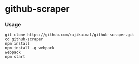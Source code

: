 # github-scraper

### Usage

```
git clone https://github.com/rajikaimal/github-scraper.git
cd github-scraper
npm install
npm install -g webpack
webpack
npm start
```
